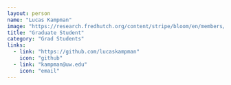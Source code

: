 ```yaml
---
layout: person
name: "Lucas Kampman"
image: "https://research.fredhutch.org/content/stripe/bloom/en/members/_jcr_content/par/labmember_180104326/image.img.jpg/1719352216576.jpg"
title: "Graduate Student"
category: "Grad Students"
links:
  - link: "https://github.com/lucaskampman"
    icon: "github"
  - link: "kampman@uw.edu"
    icon: "email"
---
```

